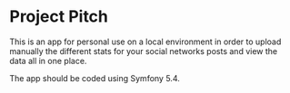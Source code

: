 # Project Pitch

This is an app for personal use on a local environment in order to upload manually the different stats for your social networks posts and view the data all in one place.

The app should be coded using Symfony 5.4.